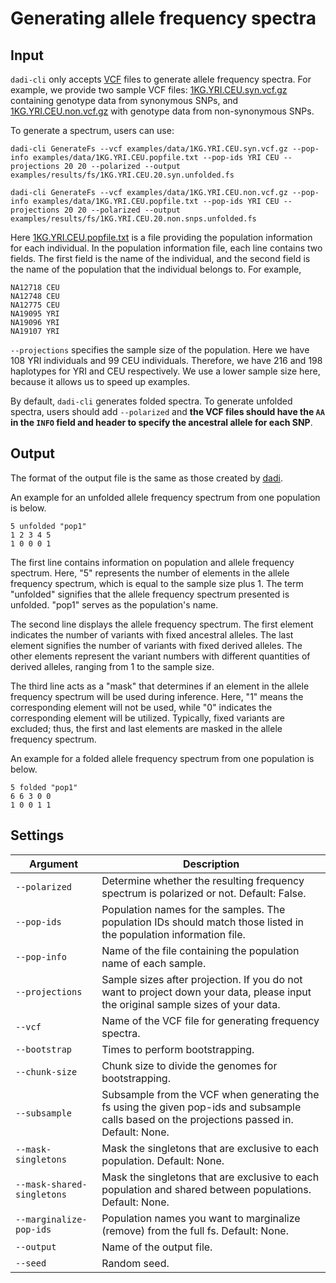 # Generating allele frequency spectra

## Input

`dadi-cli` only accepts [VCF](https://samtools.github.io/hts-specs/VCFv4.2.pdf) files to generate allele frequency spectra. For example, we provide two sample VCF files: [1KG.YRI.CEU.syn.vcf.gz](https://github.com/xin-huang/dadi-cli/blob/master/examples/data/1KG.YRI.CEU.syn.vcf.gz) containing genotype data from synonymous SNPs, and [1KG.YRI.CEU.non.vcf.gz](https://github.com/xin-huang/dadi-cli/blob/master/examples/data/1KG.YRI.CEU.non.vcf.gz) with genotype data from non-synonymous SNPs.

To generate a spectrum, users can use:

```
dadi-cli GenerateFs --vcf examples/data/1KG.YRI.CEU.syn.vcf.gz --pop-info examples/data/1KG.YRI.CEU.popfile.txt --pop-ids YRI CEU --projections 20 20 --polarized --output examples/results/fs/1KG.YRI.CEU.20.syn.unfolded.fs

dadi-cli GenerateFs --vcf examples/data/1KG.YRI.CEU.non.vcf.gz --pop-info examples/data/1KG.YRI.CEU.popfile.txt --pop-ids YRI CEU --projections 20 20 --polarized --output examples/results/fs/1KG.YRI.CEU.20.non.snps.unfolded.fs
```

Here [1KG.YRI.CEU.popfile.txt](https://github.com/xin-huang/dadi-cli/blob/master/examples/data/1KG.YRI.CEU.popfile.txt) is a file providing the population information for each individual. In the population information file, each line contains two fields. The first field is the name of the individual, and the second field is the name of the population that the individual belongs to. For example,

```
NA12718 CEU
NA12748 CEU
NA12775 CEU
NA19095 YRI
NA19096 YRI
NA19107 YRI
```

`--projections` specifies the sample size of the population. Here we have 108 YRI individuals and 99 CEU individuals. Therefore, we have 216 and 198 haplotypes for YRI and CEU respectively. We use a lower sample size here, because it allows us to speed up examples.

By default, `dadi-cli` generates folded spectra. To generate unfolded spectra, users should add `--polarized` and **the VCF files should have the `AA` in the `INFO` field and header to specify the ancestral allele for each SNP**.

## Output

The format of the output file is the same as those created by [dadi](https://dadi.readthedocs.io).

An example for an unfolded allele frequency spectrum from one population is below.

```
5 unfolded "pop1"
1 2 3 4 5
1 0 0 0 1
```

The first line contains information on population and allele frequency spectrum. Here, "5" represents the number of elements in the allele frequency spectrum, which is equal to the sample size plus 1. The term "unfolded" signifies that the allele frequency spectrum presented is unfolded. "pop1" serves as the population's name.

The second line displays the allele frequency spectrum. The first element indicates the number of variants with fixed ancestral alleles. The last element signifies the number of variants with fixed derived alleles. The other elements represent the variant numbers with different quantities of derived alleles, ranging from 1 to the sample size.

The third line acts as a "mask" that determines if an element in the allele frequency spectrum will be used during inference. Here, "1" means the corresponding element will not be used, while "0" indicates the corresponding element will be utilized. Typically, fixed variants are excluded; thus, the first and last elements are masked in the allele frequency spectrum.

An example for a folded allele frequency spectrum from one population is below.

```
5 folded "pop1"
6 6 3 0 0
1 0 0 1 1
```

## Settings

| Argument | Description |
| - | - |
| `--polarized`              | Determine whether the resulting frequency spectrum is polarized or not. Default: False. |
| `--pop-ids`                | Population names for the samples. The population IDs should match those listed in the population information file. |
| `--pop-info`               | Name of the file containing the population name of each sample. |
| `--projections`            | Sample sizes after projection. If you do not want to project down your data, please input the original sample sizes of your data. |
| `--vcf`                    | Name of the VCF file for generating frequency spectra. |
| `--bootstrap`              | Times to perform bootstrapping. |
| `--chunk-size`             | Chunk size to divide the genomes for bootstrapping. |
| `--subsample`              | Subsample from the VCF when generating the fs using the given pop-ids and subsample calls based on the projections passed in. Default: None. |
| `--mask-singletons`        | Mask the singletons that are exclusive to each population. Default: None. |
| `--mask-shared-singletons` | Mask the singletons that are exclusive to each population and shared between populations. Default: None. |
| `--marginalize-pop-ids`    | Population names you want to marginalize (remove) from the full fs. Default: None. |
| `--output`                 | Name of the output file. |
| `--seed`                   | Random seed. |
